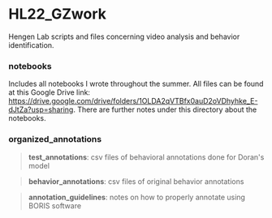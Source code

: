 # HL22_GZwork
Hengen Lab scripts and files concerning video analysis and behavior identification.

### notebooks
Includes all notebooks I wrote throughout the summer. All files can be found at this Google Drive link: https://drive.google.com/drive/folders/1OLDA2qVTBfx0auD2oVDhyhke_E-dJtZa?usp=sharing. There are further notes under this directory about the notebooks.

### organized_annotations
> **test_annotations**: csv files of behavioral annotations done for Doran's model

> **behavior_annotations**: csv files of original behavior annotations

> **annotation_guidelines**: notes on how to properly annotate using BORIS software













